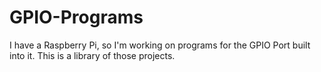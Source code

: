 # GPIO-Programs
I have a Raspberry Pi, so I'm working on programs for the GPIO Port built into it. This is a library of those projects. 
